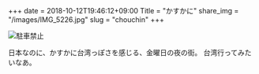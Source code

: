 +++
date  = 2018-10-12T19:46:12+09:00
Title = "かすかに"
share_img = "/images/IMG_5226.jpg"
slug = "chouchin"
+++

![駐車禁止](/images/IMG_5226.jpg)

日本なのに、かすかに台湾っぽさを感じる、金曜日の夜の街。
台湾行ってみたいなあ。
